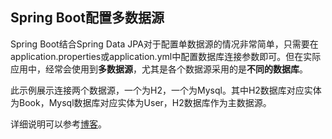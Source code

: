 ## Spring Boot配置多数据源

Spring Boot结合Spring Data JPA对于配置单数据源的情况非常简单，只需要在application.properties或application.yml中配置数据库连接参数即可。但在实际应用中，经常会使用到**多数据源**，尤其是各个数据源采用的是**不同的数据库**。

此示例展示连接两个数据源，一个为H2，一个为Mysql。其中H2数据库对应实体为Book，Mysql数据库对应实体为User，H2数据库作为主数据源。

详细说明可以参考[博客](http://101.132.162.138/blog/20.html)。